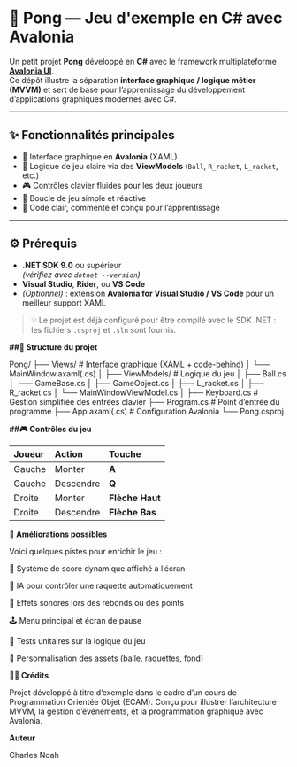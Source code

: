 # 🏓 Pong — Jeu d'exemple en C# avec Avalonia

Un petit projet **Pong** développé en **C#** avec le framework multiplateforme **[Avalonia UI](https://avaloniaui.net/)**.  
Ce dépôt illustre la séparation **interface graphique / logique métier (MVVM)** et sert de base pour l’apprentissage du développement d’applications graphiques modernes avec C#.

---

## ✨ Fonctionnalités principales

- 🎨 Interface graphique en **Avalonia** (XAML)
- 🧠 Logique de jeu claire via des **ViewModels** (`Ball`, `R_racket`, `L_racket`, etc.)
- 🎮 Contrôles clavier fluides pour les deux joueurs
- 🔄 Boucle de jeu simple et réactive
- 💬 Code clair, commenté et conçu pour l’apprentissage

---

## ⚙️ Prérequis

- **.NET SDK 9.0** ou supérieur  
  *(vérifiez avec `dotnet --version`)*
- **Visual Studio**, **Rider**, ou **VS Code**
- *(Optionnel)* : extension **Avalonia for Visual Studio / VS Code** pour un meilleur support XAML

> 💡 Le projet est déjà configuré pour être compilé avec le SDK .NET : les fichiers `.csproj` et `.sln` sont fournis.

**##🧱 Structure du projet**

Pong/
├── Views/                 # Interface graphique (XAML + code-behind)
│   └── MainWindow.axaml(.cs)
│
├── ViewModels/            # Logique du jeu
│   ├── Ball.cs
│   ├── GameBase.cs
│   ├── GameObject.cs
│   ├── L_racket.cs
│   ├── R_racket.cs
│   └── MainWindowViewModel.cs
│
├── Keyboard.cs            # Gestion simplifiée des entrées clavier
├── Program.cs             # Point d’entrée du programme
├── App.axaml(.cs)         # Configuration Avalonia
└── Pong.csproj

**##🎮 Contrôles du jeu**

| Joueur | Action    | Touche                   |
| :----- | :-------- | :----------------------- |
| Gauche | Monter    | **A**                    |  
| Gauche | Descendre | **Q**                    |
| Droite | Monter    | **Flèche Haut**          |
| Droite | Descendre | **Flèche Bas**           |

**🧩 Améliorations possibles**

Voici quelques pistes pour enrichir le jeu :

🧮 Système de score dynamique affiché à l’écran

🧠 IA pour contrôler une raquette automatiquement

🎵 Effets sonores lors des rebonds ou des points

🕹️ Menu principal et écran de pause

🧪 Tests unitaires sur la logique du jeu

🎨 Personnalisation des assets (balle, raquettes, fond)

**👨‍🏫 Crédits**

Projet développé à titre d’exemple dans le cadre d’un cours de Programmation Orientée Objet (ECAM).
Conçu pour illustrer l’architecture MVVM, la gestion d’événements, et la programmation graphique avec Avalonia.

**Auteur**

Charles Noah
